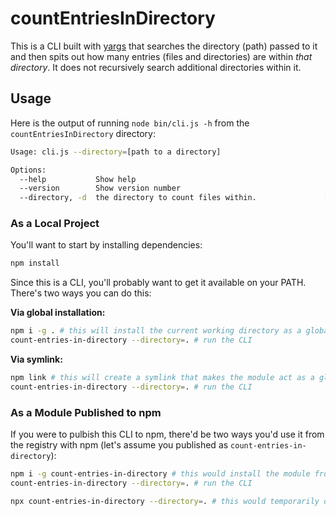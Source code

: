 # countEntriesInDirectory

This is a CLI built with [yargs](https://www.npmjs.com/package/yargs) that searches the directory (path) passed to it
and then spits out how many entries (files and directories) are within _that directory_. It does not recursively search
additional directories within it.

## Usage

Here is the output of running `node bin/cli.js -h` from the `countEntriesInDirectory` directory:

```bash
Usage: cli.js --directory=[path to a directory]

Options:
  --help           Show help                                           [boolean]
  --version        Show version number                                 [boolean]
  --directory, -d  the directory to count files within.               [required]
```

### As a Local Project

You'll want to start by installing dependencies:

```bash
npm install
```

Since this is a CLI, you'll probably want to get it available on your PATH. There's two ways you can do this:

**Via global installation:**

```bash
npm i -g . # this will install the current working directory as a global module. you will want to do npm uninstall -g . to uninstall it.
count-entries-in-directory --directory=. # run the CLI
```

**Via symlink:**

```bash
npm link # this will create a symlink that makes the module act as a global module. npm unlink to remove this.
count-entries-in-directory --directory=. # run the CLI
```

### As a Module Published to npm

If you were to pulbish this CLI to npm, there'd be two ways you'd use it from the registry with npm (let's assume you
published as `count-entries-in-directory`):

```bash
npm i -g count-entries-in-directory # this would install the module from the registry and make it globally available
count-entries-in-directory --directory=. # run the CLI
```

```bash
npx count-entries-in-directory --directory=. # this would temporarily download the module, run the first entry in `bin` of package.json and pass along any additional arguments like `--directory=.`
```
